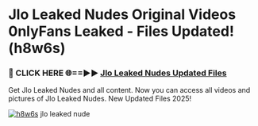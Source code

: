 # Jlo Leaked Nudes Original Videos 0nlyFans Leaked - Files Updated! (h8w6s)

<h3>🔴 CLICK HERE 🌐==►► <a href="https://tinyurl.com/52m3yx9h" rel="nofollow">Jlo Leaked Nudes Updated Files</a></h3>

Get Jlo Leaked Nudes and all content. Now you can access all videos and pictures of Jlo Leaked Nudes. New Updated Files 2025!

[![h8w6s](https://i.imgur.com/TnHtlc8.gif)](https://tinyurl.com/52m3yx9h)
jlo leaked nude